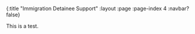 {:title "Immigration Detainee Support"
 :layout :page
 :page-index 4
 :navbar? false}

This is a test.
